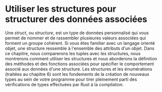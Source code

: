 <!-- # Using Structs to Structure Related Data -->

# Utiliser les structures pour structurer des données associées

<!--
A *struct*, or *structure*, is a custom data type that lets you name and
package together multiple related values that make up a meaningful group. If
you’re familiar with an object-oriented language, a *struct* is like an
object’s data attributes. In this chapter, we’ll compare and contrast tuples
with structs, demonstrate how to use structs, and discuss how to define methods
and associated functions to specify behavior associated with a struct’s data.
Structs and enums (discussed in Chapter 6) are the building blocks for creating
new types in your program’s domain to take full advantage of Rust’s compile
time type checking.
-->

Une *struct*, ou *structure*, est un type de données personnalisé qui vous
permet de nommer et de rassembler plusieures valeurs associées qui forment
un groupe cohérent.
Si vous êtes familier avec un langage orienté objet, une structure ressemble à
l'ensemble des attributs d'un objet.
Dans ce chapitre, nous comparerons les tuples avec les structures, nous
montrerons comment utiliser les structures et nous aborderons la définition des
méthodes et des fonctions associées pour spécifier le comportement associé aux
données d'une structure.
Les structures et les énumérations (traitées au chapitre 6) sont les fondements
de la création de nouveaux types au sein de votre programme pour tirer
pleinement parti des vérifications de types effectuées par Rust à la
compilation.
